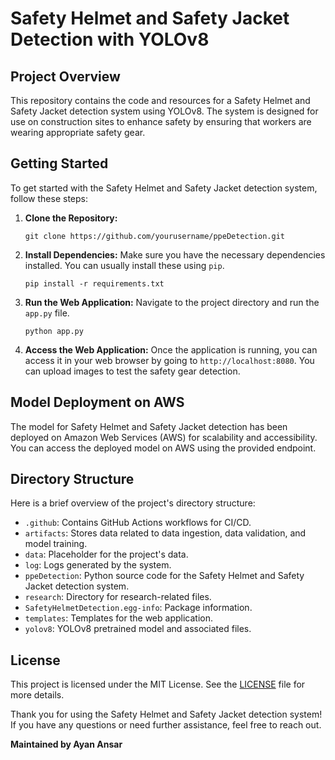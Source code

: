 # Safety Helmet and Safety Jacket Detection with YOLOv8

## Project Overview

This repository contains the code and resources for a Safety Helmet and Safety Jacket detection system using YOLOv8. The system is designed for use on construction sites to enhance safety by ensuring that workers are wearing appropriate safety gear.

## Getting Started

To get started with the Safety Helmet and Safety Jacket detection system, follow these steps:

1. **Clone the Repository:** 
   ```
   git clone https://github.com/yourusername/ppeDetection.git
   ```

2. **Install Dependencies:**
   Make sure you have the necessary dependencies installed. You can usually install these using `pip`.
   ```
   pip install -r requirements.txt
   ```

3. **Run the Web Application:**
   Navigate to the project directory and run the `app.py` file.
   ```
   python app.py
   ```

4. **Access the Web Application:**
   Once the application is running, you can access it in your web browser by going to `http://localhost:8080`. You can upload images to test the safety gear detection.

## Model Deployment on AWS

The model for Safety Helmet and Safety Jacket detection has been deployed on Amazon Web Services (AWS) for scalability and accessibility. You can access the deployed model on AWS using the provided endpoint.

## Directory Structure

Here is a brief overview of the project's directory structure:

- `.github`: Contains GitHub Actions workflows for CI/CD.
- `artifacts`: Stores data related to data ingestion, data validation, and model training.
- `data`: Placeholder for the project's data.
- `log`: Logs generated by the system.
- `ppeDetection`: Python source code for the Safety Helmet and Safety Jacket detection system.
- `research`: Directory for research-related files.
- `SafetyHelmetDetection.egg-info`: Package information.
- `templates`: Templates for the web application.
- `yolov8`: YOLOv8 pretrained model and associated files.

## License

This project is licensed under the MIT License. See the [LICENSE](LICENSE) file for more details.

Thank you for using the Safety Helmet and Safety Jacket detection system! If you have any questions or need further assistance, feel free to reach out.

**Maintained by Ayan Ansar**
